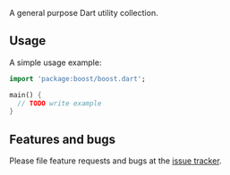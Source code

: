 A general purpose Dart utility collection.

## Usage

A simple usage example:

```dart
import 'package:boost/boost.dart';

main() {
  // TODO write example
}
```

## Features and bugs

Please file feature requests and bugs at the [issue tracker][tracker].

[tracker]: https://github.com/christian-thiele/boost/issues
